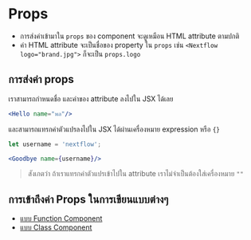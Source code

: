 
# Props

- การส่งค่าเข้ามาใน `props` ของ component จะดูเหมือน HTML attribute ตามปกติ
- ค่า HTML attribute จะเป็นชื่อของ property ใน `props` เช่น `<Nextflow logo="brand.jpg">` ก็จะเป็น `props.logo` 

## การส่งค่า props

เราสามารถกำหนดชื่อ และค่าของ attribute ลงไปใน JSX ได้เลย

```jsx
<Hello name="พล"/>
```

และสามารถแทรกค่าตัวแปรลงไปใน JSX ได้ผ่านเครื่องหมาย expression หรือ `{}`

```jsx
let username = 'nextflow';

<Goodbye name={username}/>
```

> สังเกตว่า ถ้าเราแทรกค่าตัวแปรเข้าไปใน attribute เราไม่จำเป็นต้องใส่เครื่องหมาย `""`

## การเข้าถึงค่า Props ในการเขียนแบบต่างๆ 

- [แบบ Function Component](props-function.md)
- [แบบ Class Component](props-class.md)
  
